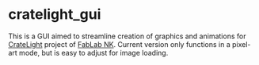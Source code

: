 # cratelight_gui
This is a GUI aimed to streamline creation of graphics and animations for [CrateLight](https://github.com/fablabnk/CrateLight) project of [FabLab NK](https://github.com/fablabnk). Current version only functions in a pixel-art mode, but is easy to adjust for image loading.

